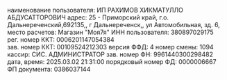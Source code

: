 
наименование пользователя: ИП РАХИМОВ ХИКМАТУЛЛО АБДУСАТТОРОВИЧ
адрес: 25 - Приморский край, г.о. Дальнереченский,692135,, г Дальнереченск,, ул Автомобильная, зд. 6,
место расчетов: Магазин "Моя7я"
ИНН пользователя: 380897029175
рег. номер ККТ: 0006201147054384    
зав. номер ККТ: 00109524212303
версия ФФД: 4
номер смены: 1094
кассир: СИС. АДМИНИСТРАТОР
зав. номер ФН: 9961440300298482
дата, время: 2025.03.02 21:31:00
порядковый номер ФД: 0000006667
ФП документа: 0386037144
